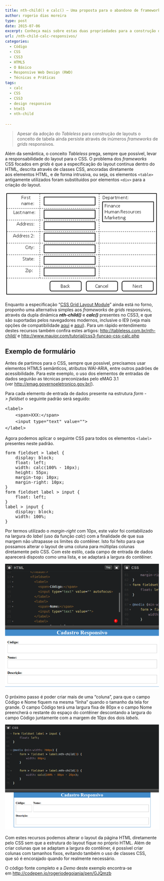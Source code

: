 ```yaml
---
title: nth-child() e calc() – Uma proposta para o abandono de frameworks de grids responsivos
author: rogerio dias moreira
type: post
date: 2015-07-06
excerpt: Conheça mais sobre estas duas propriedades para a construção de layouts responsivos sem o utilizar frameworks de grids.
url: /nth-child-calc-responsivos/
categories:
  - Código
  - CSS
  - CSS3
  - HTML5
  - O Básico
  - Responsive Web Design (RWD)
  - Técnicas e Práticas
tags:
  - calc
  - CSS
  - CSS3
  - design responsivo
  - html5
  - nth-child

---
```

> Apesar da adoção do _Tableless_ para construção de layouts o conceito de tabela ainda persiste através de inúmeros _frameworks_ de _grids_ responsivos.

Além da semântica, o conceito _Tableless_ prega, sempre que possível, levar a responsabilidade do layout para o CSS. O problema dos _frameworks_ CSS focados em _grids_ é que a especificação do layout continua dentro do HTML, descrita através de classes CSS, ancoradas diretamente aos elementos HTML, e de forma intrusiva, ou seja, os elementos `<table>` antigamente utilizados foram substituídos por elementos `<div>` para a criação do layout.

![Exemplo de Grid Layout](https://raw.githubusercontent.com/diegoeis/tableless-static-images/master/2015/07/gridLayout.png)

Enquanto a especificação &#8220;<a href="http://www.w3.org/TR/css3-grid-layout/" target="_blank">CSS Grid Layout Module</a>&#8221; ainda está no forno, proponho uma alternativa simples aos _frameworks_ de _grids_ responsivos, através da dupla dinâmica _**nth-child()**_ e _**calc()**_ presentes no CSS3, e que são suportadas pelos navegadores modernos, inclusive o IE9 (veja mais opções de compatibilidade <a href="http://caniuse.com/#search=CALC" target="_blank">aqui</a> e <a href="http://caniuse.com/#search=nth-child" target="_blank">aqui</a>). Para um rápido entendimento destes recursos também confira estes artigos: <http://tableless.com.br/nth-child/> e <a href="http://www.maujor.com/tutorial/css3-funcao-css-calc.php" target="_blank">http://www.maujor.com/tutorial/css3-funcao-css-calc.php</a>

## Exemplo de formulário

Antes de partimos para o CSS, sempre que possível, precisamos usar elementos HTML5 semânticos, atributos WAI-ARIA, entre outros padrões de acessibilidade. Para este exemplo, o uso dos elementos de entradas de dados seguirão as técnicas preconizadas pelo eMAG 3.1 (ver <a href="http://emag.governoeletronico.gov.br/" target="_blank">http://emag.governoeletronico.gov.br/</a>).

Para cada elemento de entrada de dados presente na estrutura _form -> fieldset_ o seguinte padrão será seguido:

<pre><span style="line-height: 1.5;">&lt;label&gt;
    &lt;span&gt;XXX:&lt;/span&gt;
    &lt;input type="text" value=""&gt;
&lt;/label&gt;
</span></pre>

Agora podemos aplicar o seguinte CSS para todos os elementos `<label>` presentes neste padrão.

<pre>form fieldset &gt; label {
    display: block;
    float: left;
    width: calc(100% - 10px);
    height: 55px;
    margin-top: 10px;
    margin-right: 10px;
}
form fieldset label &gt; input {
    float: left;
}
label &gt; input {
    display: block;
    width: 100%;
}
</pre>

Por termos utilizado o _margin-right_ com 10px, este valor foi contabilizado na largura do _label_ (uso da função _calc_) com a finalidade de que sua margem não ultrapasse os limites do contêiner. Isto foi feito para que possamos alterar o layout de uma coluna para múltiplas colunas diretamente pelo CSS. Com este estilo, cada campo de entrada de dados aparecerá disposto como uma lista, e se adaptará a largura do contêiner.

![Exemplo de Código para Criação de Formulário](https://raw.githubusercontent.com/diegoeis/tableless-static-images/master/2015/07/RogerioDias-Artigo2-figura1.png)

O próximo passo é poder criar mais de uma &#8220;coluna&#8221;, para que o campo Código e Nome fiquem na mesma &#8220;linha&#8221; quando o tamanho da tela for grande. O campo Código terá uma largura fixa de 80px e o campo Nome preencherá o restante do espaço do contêiner descontando a largura do campo Código juntamente com a margem de 10px dos dois _labels_.

![Exemplo de Código para Criação de Formulário Responsivo](https://raw.githubusercontent.com/diegoeis/tableless-static-images/master/2015/07/RogerioDias-Artigo2-Figura3.png)

Com estes recursos podemos alterar o layout da página HTML diretamente pelo CSS sem que a estrutura do layout fique no próprio HTML. Além de criar colunas que se adaptam a largura do contêiner, é possível criar colunas com tamanhos fixos, evitando também o uso de classes CSS, que só é encorajado quando for realmente necessário.

O código fonte completo e a _Demo_ deste exemplo encontra-se em <a href="http://codepen.io/rogeriodegoiania/pen/GJQmzb" target="_blank">http://codepen.io/rogeriodegoiania/pen/GJQmzb</a>
